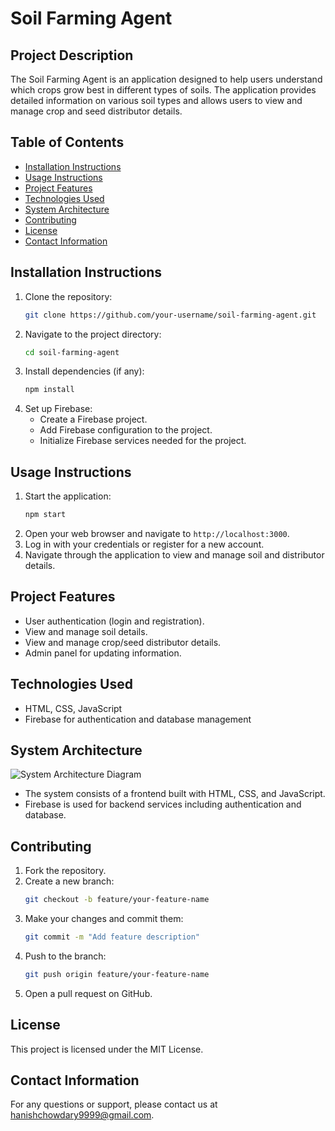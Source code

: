 # Soil Farming Agent

## Project Description
The Soil Farming Agent is an application designed to help users understand which crops grow best in different types of soils. The application provides detailed information on various soil types and allows users to view and manage crop and seed distributor details.

## Table of Contents
- [Installation Instructions](#installation-instructions)
- [Usage Instructions](#usage-instructions)
- [Project Features](#project-features)
- [Technologies Used](#technologies-used)
- [System Architecture](#system-architecture)
- [Contributing](#contributing)
- [License](#license)
- [Contact Information](#contact-information)

## Installation Instructions
1. Clone the repository:
    ```bash
    git clone https://github.com/your-username/soil-farming-agent.git
    ```
2. Navigate to the project directory:
    ```bash
    cd soil-farming-agent
    ```
3. Install dependencies (if any):
    ```bash
    npm install
    ```
4. Set up Firebase:
    - Create a Firebase project.
    - Add Firebase configuration to the project.
    - Initialize Firebase services needed for the project.

## Usage Instructions
1. Start the application:
    ```bash
    npm start
    ```
2. Open your web browser and navigate to `http://localhost:3000`.
3. Log in with your credentials or register for a new account.
4. Navigate through the application to view and manage soil and distributor details.

## Project Features
- User authentication (login and registration).
- View and manage soil details.
- View and manage crop/seed distributor details.
- Admin panel for updating information.

## Technologies Used
- HTML, CSS, JavaScript
- Firebase for authentication and database management

## System Architecture
![System Architecture Diagram](path/to/architecture-diagram.png)
- The system consists of a frontend built with HTML, CSS, and JavaScript.
- Firebase is used for backend services including authentication and database.

## Contributing
1. Fork the repository.
2. Create a new branch:
    ```bash
    git checkout -b feature/your-feature-name
    ```
3. Make your changes and commit them:
    ```bash
    git commit -m "Add feature description"
    ```
4. Push to the branch:
    ```bash
    git push origin feature/your-feature-name
    ```
5. Open a pull request on GitHub.

## License
This project is licensed under the MIT License.

## Contact Information
For any questions or support, please contact us at [hanishchowdary9999@gmail.com](mailto:hanishchowdary9999@gmail.com).
